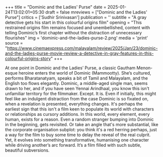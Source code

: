+++
title = "Dominic and the Ladies' Purse"
date = 2025-01-24T13:02:01+05:30
draft = false
mreviews = ["Dominic and the Ladies' Purse"]
critics = ['Sudhir Srinivasan']
publication = ''
subtitle = "A gray detective gets his start in this colourful origins film"
opening = "This restrained origins film remains focused and unembellished, content with telling Dominic’s first chapter without the distraction of unnecessary flourishes"
img = 'dominic-and-the-ladies-purse-2.png'
media = 'print'
source = "https://www.cinemaexpress.com/malayalam/review/2025/Jan/23/dominic-and-the-ladies-purse-movie-review-a-detective-in-gray-features-in-this-colourful-origins-story"
+++

At one point in Dominic and the Ladies’ Purse, a classic Gautham Menon-esque heroine enters the world of Dominic (Mammootty). She’s cultured, performs Bharatanatyam, speaks a bit of Tamil and Malayalam, and the English too flows elegantly. Dominic, a middle-aged single man, seems drawn to her, and if you have seen Yennai Arindhaal, you know this isn't unfamiliar territory for the filmmaker. Except. It is. Even if initially, this might feel like an indulgent distraction from the case Dominic is so fixated on, when a revelation is presented, everything changes. It's perhaps the earliest sign that this isn't a film keen to populate its world with characters or relationships as cursory additions. In this world, every element, every human, exists for a reason. Even a random stranger bumping into Dominic in the beginning, gets revisited. Or take an angle that's more substantial, like the corporate organisation subplot: you think it's a red herring perhaps, just a way for the film to buy some time to delay the reveal of the real culprit. Yet, it evolves into something transformative, humanising one character while driving another’s arc forward. It’s a film filled with such subtle, beautiful subversions.
